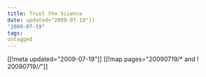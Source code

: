 ```yaml
---
title: Trust the Science
date: updated="2009-07-19"]]
"2009-07-19"
tags:
untagged
---
```

[[!meta updated="2009-07-19"]]
[[!map pages="20090719/* and ! 20090719/*/*"]]
